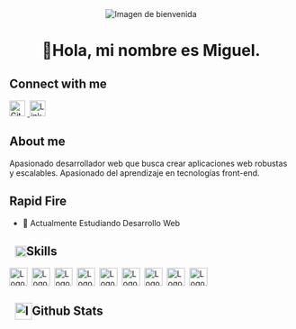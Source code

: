 <div align="center">
  <img src="https://user-images.githubusercontent.com/74038190/226190894-18e959ba-d458-4a94-ac44-790190f2a947.gif" alt="Imagen de bienvenida">
  <h1>👋Hola, mi nombre es Miguel.</h1>
</div>

<h2 style="display: flex; align-items: center;">
  <span>Connect with me</span>
</h2>
<p align="left">
  <a href="https://github.com/MiguelGarridoGC" target="_blank">
    <img src="https://img.shields.io/badge/GitHub-100000?logo=github&logoColor=white" height="28" style="margin-right: 4px" alt="GitHub logo">
  </a>
  <a href="www.linkedin.com/in/miguel-garrido-a5a6581ba" target="_blank">
    <img src="https://img.shields.io/badge/LinkedIn-0077B5?logo=linkedin&logoColor=white" height="28" style="margin-right: 4px" alt="LinkedIn logo">
  </a>
</p>

<h2>About me</h2>

<p>Apasionado desarrollador web que busca crear aplicaciones web robustas y escalables. Apasionado del aprendizaje en tecnologías front-end.</p>

<h2>Rapid Fire</h2>
<ul>
  <li>🌱 Actualmente Estudiando Desarrollo Web</li>
</ul>

<h2 style="display: flex; align-items: center;">
  <img src="https://user-images.githubusercontent.com/74038190/212284087-bbe7e430-757e-4901-90bf-4cd2ce3e1852.gif" width="20" height="20" alt="Icono de habilidades" style="margin-left: 10px;">
  <span>Skills</span>
</h2>

<div style="display: flex; flex-wrap: wrap; gap: 4px; justify-content: left;">
  <img src="https://cdn.jsdelivr.net/gh/devicons/devicon/icons/javascript/javascript-original.svg" height="32" alt="Logo de JavaScript" style="margin-right: 4px">
  <img src="https://cdn.jsdelivr.net/gh/devicons/devicon@latest/icons/html5/html5-original-wordmark.svg" height="32" alt="Logo de HTML5" style="margin-right: 4px">
  <img src="https://cdn.jsdelivr.net/gh/devicons/devicon@latest/icons/css3/css3-original-wordmark.svg" height="32" alt="Logo de CSS3" style="margin-right: 4px">
  <img src="https://img.shields.io/badge/Angular-DD0031?logo=angular&logoColor=white" height="32" alt="Logo de Angular" style="margin-right: 4px">
  <img src="https://cdn.jsdelivr.net/gh/devicons/devicon@latest/icons/java/java-original-wordmark.svg" height="32" alt="Logo de Java" style="margin-right: 4px">
  <img src="https://img.shields.io/badge/Spring-6DB33F?logo=spring&logoColor=white" height="32" alt="Logo de Spring" style="margin-right: 4px">
  <img src="https://img.shields.io/badge/MySQL-4479A1?logo=mysql&logoColor=white" height="32" alt="Logo de MySQL" style="margin-right: 4px">
  <img src="https://img.shields.io/badge/Docker-2496ED?logo=docker&logoColor=white" height="32" alt="Logo de Docker" style="margin-right: 4px">
  <img src="https://img.shields.io/badge/GitHub_Actions-2088FF?logo=github-actions&logoColor=white" height="32" alt="Logo de GitHub Actions" style="margin-right: 4px">
</div>

<h2 style="display: flex; align-items: center;">
  <img src="https://user-images.githubusercontent.com/74038190/212257468-1e9a91f1-b626-4baa-b15d-5c385dfa7ed2.gif" width="30" height="30" alt="Icono de estadísticas de GitHub" style="margin-left: 10px;">
  <span>Github Stats</span>
</h2>

